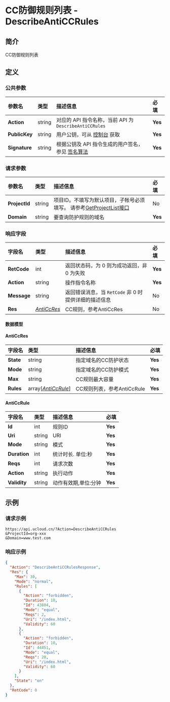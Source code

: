 # CC防御规则列表 - DescribeAntiCCRules

## 简介

CC防御规则列表









## 定义

### 公共参数

| 参数名 | 类型 | 描述信息 | 必填 |
|:---|:---|:---|:---|
| **Action**     | string  | 对应的 API 指令名称，当前 API 为 `DescribeAntiCCRules`                        | **Yes** |
| **PublicKey**  | string  | 用户公钥，可从 [控制台](https://console.ucloud.cn/uapi/apikey) 获取                                             | **Yes** |
| **Signature**  | string  | 根据公钥及 API 指令生成的用户签名，参见 [签名算法](api/summary/signature.md)  | **Yes** |

### 请求参数

| 参数名 | 类型 | 描述信息 | 必填 |
|:---|:---|:---|:---|
| **ProjectId** | string | 项目ID。不填写为默认项目，子帐号必须填写。 请参考[GetProjectList接口](api/summary/get_project_list) |No|
| **Domain** | string | 要查询防护规则的域名 |**Yes**|

### 响应字段

| 字段名 | 类型 | 描述信息 | 必填 |
|:---|:---|:---|:---|
| **RetCode** | int | 返回状态码，为 0 则为成功返回，非 0 为失败 |**Yes**|
| **Action** | string | 操作指令名称 |**Yes**|
| **Message** | string | 返回错误消息，当 `RetCode` 非 0 时提供详细的描述信息 |No|
| **Res** | [*AntiCcRes*](#AntiCcRes) | CC规则，参考AntiCcRes |No|

#### 数据模型


#### AntiCcRes

| 字段名 | 类型 | 描述信息 | 必填 |
|:---|:---|:---|:---|
| **State** | string | 指定域名的CC防护状态 |**Yes**|
| **Mode** | string | 指定域名的CC防护模式 |**Yes**|
| **Max** | string | CC规则最大容量 |**Yes**|
| **Rules** | array[[*AntiCcRule*](#AntiCcRule)] | CC规则列表，参考AntiCcRule |**Yes**|

#### AntiCcRule

| 字段名 | 类型 | 描述信息 | 必填 |
|:---|:---|:---|:---|
| **Id** | int | 规则ID |**Yes**|
| **Uri** | string | URI |**Yes**|
| **Mode** | string | 模式 |**Yes**|
| **Duration** | int | 统计时长. 单位:秒 |**Yes**|
| **Reqs** | int | 请求次数 |**Yes**|
| **Action** | string | 执行动作 |**Yes**|
| **Validity** | string | 动作有效期,单位:分钟 |**Yes**|

## 示例

### 请求示例
    
```
https://api.ucloud.cn/?Action=DescribeAntiCCRules
&ProjectId=org-xxx
&Domain=www.test.com
```

### 响应示例
    
```json
{
  "Action": "DescribeAntiCCRulesResponse",
  "Res": {
    "Max": 30,
    "Mode": "normal",
    "Rules": [
      {
        "Action": "forbidden",
        "Duration": 10,
        "Id": 43804,
        "Mode": "equal",
        "Reqs": 2,
        "Uri": "/index.html",
        "Validity": 60
      },
      {
        "Action": "forbidden",
        "Duration": 10,
        "Id": 44451,
        "Mode": "equal",
        "Reqs": 20,
        "Uri": "/index.html",
        "Validity": 60
      }
    ],
    "State": "on"
  },
  "RetCode": 0
}
```





